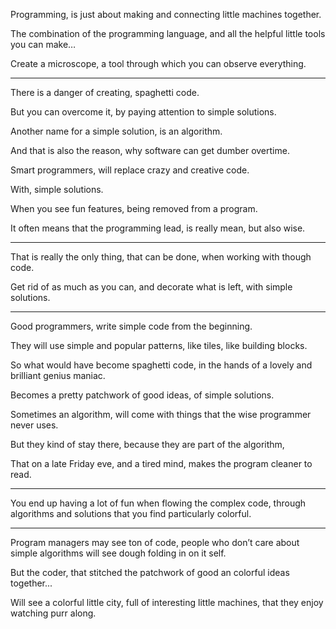 Programming, is just about making
and connecting little machines together.


The combination of the programming language,
and all the helpful little tools you can make…

Create a microscope,
a tool through which you can observe everything.

---

There is a danger of creating,
spaghetti code.

But you can overcome it,
by paying attention to simple solutions.

Another name for a simple solution,
is an algorithm.

And that is also the reason,
why software can get dumber overtime.

Smart programmers,
will replace crazy and creative code.

With,
simple solutions.

When you see fun features,
being removed from a program.

It often means that the programming lead,
is really mean, but also wise.

---

That is really the only thing,
that can be done, when working with though code.

Get rid of as much as you can,
and decorate what is left, with simple solutions.

---

Good programmers,
write simple code from the beginning.

They will use simple and popular patterns,
like tiles, like building blocks.

So what would have become spaghetti code,
in the hands of a lovely and  brilliant genius maniac.

Becomes a pretty patchwork of good ideas,
of simple solutions.

Sometimes an algorithm,
will come with things that the wise programmer never uses.

But they kind of stay there,
because they are part of the algorithm,

That on a late Friday eve, and a tired mind,
makes the program cleaner to read.

---

You end up having a lot of fun when flowing the complex code,
through algorithms and solutions that you find particularly colorful.

---

Program managers may see ton of code,
people who don’t care about simple algorithms will see dough folding in on it self.

But the coder,
that stitched the patchwork of good an colorful ideas together...

Will see a colorful little city,
full of interesting little machines, that they enjoy watching purr along.
